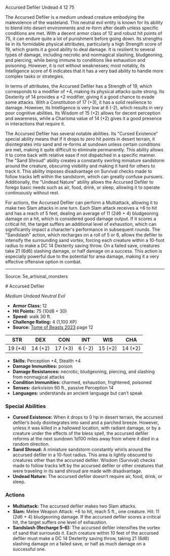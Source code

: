 <MonsterName/>Accursed Defiler</MonsterName>
<CreatureType/>Undead</CreatureType>
<CR/>4</CR>
<AC/>12</AC>
<HP/>75</HP>
<summary>The Accursed Defiler is a medium undead creature embodying the malevolence of the wasteland. This neutral evil entity is known for its ability to blend into desert environments and re-form after death unless specific conditions are met. With a decent armor class of 12 and robust hit points of 75, it can endure quite a lot of punishment before going down. Its strengths lie in its formidable physical attributes, particularly a high Strength score of 19, which grants it a good ability to deal damage. It is resilient to several types of damage, including necrotic and nonmagical slashing, bludgeoning, and piercing, while being immune to conditions like exhaustion and poisoning. However, it is not without weaknesses; most notably, its Intelligence score of 6 indicates that it has a very bad ability to handle more complex tasks or strategies.</summary>

<detail>

In terms of attributes, the Accursed Defiler has a Strength of 19, which corresponds to a modifier of +4, making its physical attacks quite strong. Its Dexterity of 14 provides a +2 modifier, giving it a good chance to evade some attacks. With a Constitution of 17 (+3), it has a solid resilience to damage. However, its Intelligence is very low at 6 (-2), which results in very poor cognitive abilities. Its Wisdom of 15 (+2) allows for decent perception and awareness, while a Charisma value of 14 (+2) gives it a good presence in interactions that require it.

The Accursed Defiler has several notable abilities. Its "Cursed Existence" special ability means that if it drops to zero hit points in desert terrain, it disintegrates into sand and re-forms at sundown unless certain conditions are met, making it quite difficult to eliminate permanently. This ability allows it to come back with relative ease if not dispatched in a specific manner. The "Sand Shroud" ability creates a constantly swirling miniature sandstorm around the creature, obscuring visibility and making it hard for others to track it. This ability imposes disadvantage on Survival checks made to follow tracks left within the sandstorm, which can greatly confuse pursuers. Additionally, the "Undead Nature" ability allows the Accursed Defiler to forego basic needs such as air, food, drink, or sleep, allowing it to operate continuously without rest.

For actions, the Accursed Defiler can perform a Multiattack, allowing it to make two Slam attacks in one turn. Each Slam attack receives a +6 to hit and has a reach of 5 feet, dealing an average of 11 (2d6 + 4) bludgeoning damage on a hit, which is considered good damage output. If it scores a critical hit, the target suffers an additional level of exhaustion, which can significantly impact a character's performance in subsequent rounds. The "Sandslash" action, which recharges on a roll of 5 or 6, allows the defiler to intensify the surrounding sand vortex, forcing each creature within a 10-foot radius to make a DC 14 Dexterity saving throw. On a failed save, creatures take 21 (6d6) slashing damage, or half damage on a success. This action is especially powerful due to the potential for area damage, making it a very effective offensive option in combat.</detail>



---

Source: 5e_artisinal_monsters

<statblock>
# Accursed Defiler

*Medium* *Undead* *Neutral Evil*

- **Armor Class:** 12
- **Hit Points:** 75 (10d8 + 30)
- **Speed:** walk 30 ft.
- **Challenge Rating:** 4 (1,100 XP)
- **Source:** [Tome of Beasts 2023](https://koboldpress.com/kpstore/product/tome-of-beasts-1-2023-edition/) page 12

| STR | DEX | CON | INT | WIS | CHA |
| --- | --- | --- | --- | --- | --- |
| 19 (+4) | 14 (+2) | 17 (+3) | 6 (-2) | 15 (+2) | 14 (+2) |

- **Skills:** Perception +4, Stealth +4
- **Damage Immunities:** poison
- **Damage Resistances:** necrotic; bludgeoning, piercing, and slashing from nonmagical attacks
- **Condition Immunities:** charmed, exhaustion, frightened, poisoned
- **Senses:** darkvision 60 ft., passive Perception 14
- **Languages:** understands an ancient language but can’t speak

### Special Abilities

- **Cursed Existence:** When it drops to 0 hp in desert terrain, the accursed defiler’s body disintegrates into sand and a parched breeze. However, unless it was killed in a hallowed location, with radiant damage, or by a creature under the effects of the bless spell, the accursed defiler reforms at the next sundown 1d100 miles away from where it died in a random direction.
- **Sand Shroud:** A miniature sandstorm constantly whirls around the accursed defiler in a 10-foot radius. This area is lightly obscured to creatures other than the accursed defiler. Wisdom (Survival) checks made to follow tracks left by the accursed defiler or other creatures that were traveling in its sand shroud are made with disadvantage.
- **Undead Nature:** The accursed defiler doesn’t require air, food, drink, or sleep.

### Actions

- **Multiattack:** The accursed defiler makes two Slam attacks.
- **Slam:** Melee Weapon Attack: +6 to hit, reach 5 ft., one creature. Hit: 11 (2d6 + 4) bludgeoning damage. If the accursed defiler scores a critical hit, the target suffers one level of exhaustion.
- **Sandslash (Recharge 5–6):** The accursed defiler intensifies the vortex of sand that surrounds it. Each creature within 10 feet of the accursed defiler must make a DC 14 Dexterity saving throw, taking 21 (6d6) slashing damage on a failed save, or half as much damage on a successful one.
</statblock>


